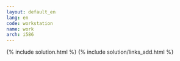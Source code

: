 ```yaml
---
layout: default_en
lang: en
code: workstation
name: work
arch: i586
---
```

{% include solution.html %}
{% include solution/links_add.html %}